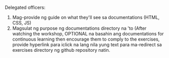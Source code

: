 Delegated officers:
1. Mag-provide ng guide on what they'll see sa documentations (HTML, CSS, JS)
2. Magsulat ng purpose ng documentations directory na 'to (After watching the workshop, OPTIONAL na basahin ang documentations for continuous learning then encourage them to comply to the exercises, provide hyperlink para iclick na lang nila yung text para ma-redirect sa exercises directory ng github repository natin.

